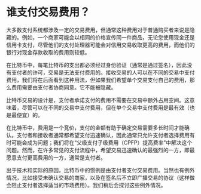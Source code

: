 # 谁支付交易费用？

大多数支付系统都涉及一定的交易费用，但通常这种费用对于普通购买者来说是隐藏的。例如，一个商家可能会以相同的价格宣传同一件商品，无论您使用现金还是信用卡支付，尽管他们的支付处理器可能会对信用交易收取更高的费用，而他们的银行对现金存款收取的费用则较低。

在比特币中，每笔比特币的支出都必须经过身份验证（通常是通过签名），因此没有支付者的许可，交易是无法支付费用的。接收交易的人可以在不同的交易中支付费用，我们将在后面看到这种用法，但如果我们希望单个交易支付自己的费用，那么费用需要由支付者协商同意。它不能被隐藏。

比特币交易的设计是，支付者承诺支付的费用不需要在交易中额外占用空间。这意味着，尽管可以在不同的交易中支付费用，但在单个交易中支付费用是最有效（也是最便宜）的。

在比特币中，费用是一个竞价，支付的金额有助于确定交易需要多长时间才能确认。支付者和接收者通常都希望支付迅速确认，因此通常只允许支付者选择费用有时可能会成为问题；我们将在“父级支付子级费用（CPFP）提高费率”中解决这个问题。然而，在许多常见的支付流程中，希望交易迅速确认的最强烈的一方，即最愿意支付更高费用的一方，通常是支付者。

 出于技术和实际的原因，比特币中的惯例是由支付者支付交易费用。当然也有例外情况，比如接受未确认交易的商家，以及在签名后不立即广播交易的协议（这样做会阻止支付者选择适当的市场费用）。我们稍后会探讨这些例外情况。
